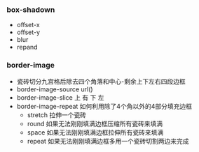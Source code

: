 ### box-shadown
- offset-x
- offset-y
- blur
- repand
### border-image
- 瓷砖切分九宫格后除去四个角落和中心-剩余上下左右四段边框
- border-image-source url()
- border-image-slice 上 有 下 左
- border-image-repeat 如何利用除了4个角以外的4部分填充边框
    - stretch 拉伸一个瓷砖
    - round 如果无法刚刚填满边框压缩所有瓷砖来填满
    - space 如果无法刚刚填满边框拉伸所有瓷砖来填满
    - repeat 如果无法刚刚填满边框多用一个瓷砖切割两边来完成